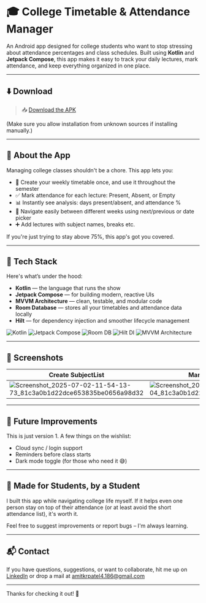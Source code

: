 # 🎓 College Timetable & Attendance Manager

An Android app designed for college students who want to stop stressing about attendance percentages and class schedules. Built using **Kotlin** and **Jetpack Compose**, this app makes it easy to track your daily lectures, mark attendance, and keep everything organized in one place.

---

## ⬇️ Download

> 📥 [Download the APK](app/release/Attendance%20Plus.apk)

(Make sure you allow installation from unknown sources if installing manually.)

---

## 📱 About the App

Managing college classes shouldn't be a chore. This app lets you:

- 📅 Create your weekly timetable once, and use it throughout the semester
- ✅ Mark attendance for each lecture: Present, Absent, or Empty
- 📊 Instantly see analysis: days present/absent, and attendance %
- 🔁 Navigate easily between different weeks using next/previous or date picker
- ➕ Add lectures with subject names, breaks etc.

If you're just trying to stay above 75%, this app's got you covered.

---

## 🚀 Tech Stack

Here's what’s under the hood:

- **Kotlin** — the language that runs the show
- **Jetpack Compose** — for building modern, reactive UIs
- **MVVM Architecture** — clean, testable, and modular code
- **Room Database** — stores all your timetables and attendance data locally
- **Hilt** — for dependency injection and smoother lifecycle management

<p align="left">
  <img src="https://img.shields.io/badge/Kotlin-7F52FF?style=for-the-badge&logo=kotlin&logoColor=white" alt="Kotlin"/>
  <img src="https://img.shields.io/badge/Jetpack%20Compose-4285F4?style=for-the-badge&logo=android&logoColor=white" alt="Jetpack Compose"/>
  <img src="https://img.shields.io/badge/Room-6DB33F?style=for-the-badge&logo=sqlite&logoColor=white" alt="Room DB"/>
  <img src="https://img.shields.io/badge/Hilt-009688?style=for-the-badge&logo=dagger&logoColor=white" alt="Hilt DI"/>
  <img src="https://img.shields.io/badge/MVVM-3F51B5?style=for-the-badge&logo=architecture&logoColor=white" alt="MVVM Architecture"/>
</p>

---

## 📸 Screenshots

|  	Create SubjectList |   Manage TimeTable   |  Mark Attendance  |   Week Navigation   |
|-|-|-|-|
| ![Screenshot_2025-07-02-11-54-13-73_81c3a0b1d22dce653835be0656a98d32](https://github.com/user-attachments/assets/a4249495-6736-4a41-9c05-519be420dbe7) | ![Screenshot_2025-07-02-11-54-53-04_81c3a0b1d22dce653835be0656a98d32](https://github.com/user-attachments/assets/77bb43cf-d977-443d-8f2a-7b4150cb42b7) | ![Screenshot_2025-07-02-11-55-40-41_81c3a0b1d22dce653835be0656a98d32](https://github.com/user-attachments/assets/a6755463-8942-43b7-86f8-a868c0242915) | ![Screenshot_2025-07-02-11-55-47-15_81c3a0b1d22dce653835be0656a98d32](https://github.com/user-attachments/assets/7705a2bd-72b7-413b-b8d4-265af9f71770)

---

## 🧠 Future Improvements

This is just version 1. A few things on the wishlist:

- Cloud sync / login support
- Reminders before class starts
- Dark mode toggle (for those who need it 😅)

---

## 🙌 Made for Students, by a Student

I built this app while navigating college life myself. If it helps even one person stay on top of their attendance (or at least avoid the short attendance list), it's worth it.

Feel free to suggest improvements or report bugs – I'm always learning.

---

## 📬 Contact

If you have questions, suggestions, or want to collaborate, hit me up on [LinkedIn](https://www.linkedin.com/in/amit-kr-patel/) or drop a mail at [amitkrpatel4.186@gmail.com](mailto:amitkrpatel4.186@gmail.com)

---

Thanks for checking it out! 👋

